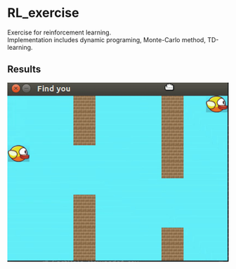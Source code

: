 # RL_exercise
Exercise for reinforcement learning.  
Implementation includes dynamic programing, Monte-Carlo method, TD-learning.

## Results
![best](yuangyang_solution.gif)
